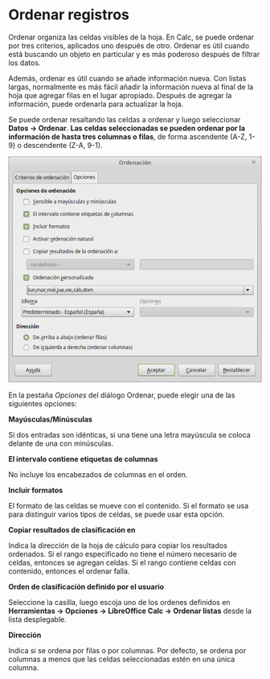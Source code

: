 
# Ordenar registros



Ordenar organiza las celdas visibles de la hoja. En Calc, se puede ordenar por tres criterios, aplicados uno después de otro. Ordenar es útil cuando está buscando un objeto en particular y es más poderoso después de filtrar los datos.

Además, ordenar es útil cuando se añade información nueva. Con listas largas, normalmente es más fácil añadir la información nueva al final de la hoja que agregar filas en el lugar apropiado. Después de agregar la información, puede ordenarla para actualizar la hoja.

Se puede ordenar resaltando las celdas a ordenar y luego seleccionar **Datos → Ordenar**. **Las celdas seleccionadas se pueden ordenar por la información de hasta tres columnas o filas**, de forma ascendente (A-Z, 1-9) o descendente (Z-A, 9-1).

![](https://raw.githubusercontent.com/catedu/libreOffice-la-suite-ofimatica-libre/master/img/Ordenacion_315.png)

En la pestaña *Opciones* del diálogo Ordenar, puede elegir una de las siguientes opciones:

**Mayúsculas/Minúsculas**

Si dos entradas son idénticas, si una tiene una letra mayúscula se coloca delante de una con minúsculas.

**El intervalo contiene etiquetas de columnas**

No incluye los encabezados de columnas en el orden.

**Incluir formatos**

El formato de las celdas se mueve con el contenido. Si el formato se usa para distinguir varios tipos de celdas, se puede usar esta opción.

**Copiar resultados de clasificación en**

Indica la dirección de la hoja de cálculo para copiar los resultados ordenados. Si el rango especificado no tiene el número necesario de celdas, entonces se agregan celdas. Si el rango contiene celdas con contenido, entonces el ordenar falla.

**Orden de clasificación definido por el usuario**

Seleccione la casilla, luego escoja uno de los ordenes definidos en **Herramientas → Opciones → LibreOffice Calc → Ordenar listas** desde la lista desplegable.

**Dirección**

Indica si se ordena por filas o por columnas. Por defecto, se ordena por columnas a menos que las celdas seleccionadas estén en una única columna.

 

